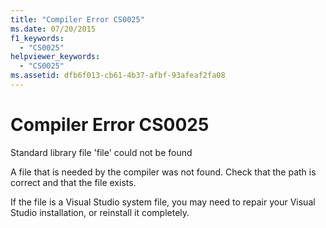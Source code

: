 ```yaml
---
title: "Compiler Error CS0025"
ms.date: 07/20/2015
f1_keywords: 
  - "CS0025"
helpviewer_keywords: 
  - "CS0025"
ms.assetid: dfb6f013-cb61-4b37-afbf-93afeaf2fa08
---
```

# Compiler Error CS0025
Standard library file 'file' could not be found  
  
 A file that is needed by the compiler was not found. Check that the path is correct and that the file exists.  
  
 If the file is a Visual Studio system file, you may need to repair your Visual Studio installation, or reinstall it completely.
